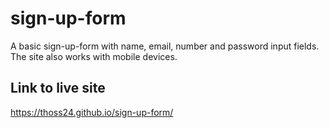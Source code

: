 # sign-up-form

A basic sign-up-form with name, email, number and password input fields.
The site also works with mobile devices.

## Link to live site
https://thoss24.github.io/sign-up-form/